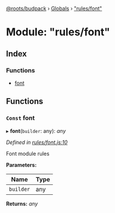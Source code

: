 [@roots/budpack](../README.md) › [Globals](../globals.md) › ["rules/font"](_rules_font_.md)

# Module: "rules/font"

## Index

### Functions

* [font](_rules_font_.md#const-font)

## Functions

### `Const` font

▸ **font**(`builder`: any): *any*

*Defined in [rules/font.js:10](https://github.com/roots/bud-support/blob/5f43850/src/budpack/builder/webpack/rules/font.js#L10)*

Font module rules

**Parameters:**

Name | Type |
------ | ------ |
`builder` | any |

**Returns:** *any*
